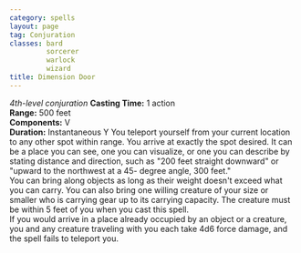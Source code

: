 ```yaml
---
category: spells
layout: page
tag: Conjuration
classes: bard
         sorcerer
         warlock
         wizard
title: Dimension Door 
---
```

_4th-level conjuration_ 
**Casting Time:** 1 action    
**Range:** 500 feet    
**Components:** V    
**Duration:** Instantaneous Y
You teleport yourself from your current location to any other spot within range. You arrive at exactly the spot desired. It can be a place you can see, one you can visualize, or one you can describe by stating distance and direction, such as "200 feet straight downward" or "upward to the northwest at a 45- degree angle, 300 feet."    
You can bring along objects as long as their weight doesn't exceed what you can carry. You can also bring one willing creature of your size or smaller who is carrying gear up to its carrying capacity. The creature must be within 5 feet of you when you cast this spell.    
If you would arrive in a place already occupied by an object or a creature, you and any creature traveling with you each take 4d6 force damage, and the spell fails to teleport you. 
